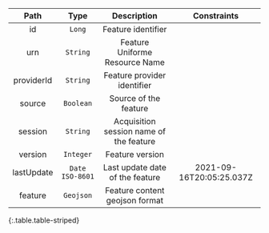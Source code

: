 |Path|Type|Description|Constraints|
|:--:|:--:|:---------:|:---------:|
|id| `Long` |Feature identifier||
|urn| `String` |Feature Uniforme Resource Name||
|providerId| `String` |Feature provider identifier||
|source| `Boolean` |Source of the feature||
|session| `String` |Acquisition session name of the feature||
|version| `Integer` |Feature version||
|lastUpdate| `Date ISO-8601` |Last update date of the feature|2021-09-16T20:05:25.037Z|
|feature| `Geojson` |Feature content geojson format||
{:.table.table-striped}
